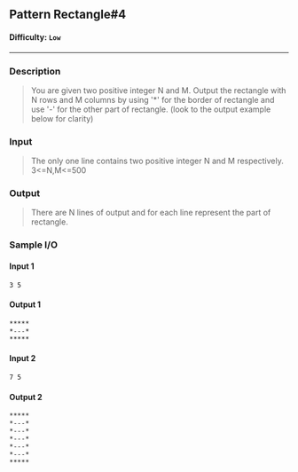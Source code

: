 ## Pattern Rectangle#4
#### Difficulty: `Low`

- - -

### Description

> You are given two positive integer N and M. Output the rectangle with N rows and M columns by using '*' for the border of rectangle and use '-' for the other part of rectangle. (look to the output example below for clarity)

### Input
> The only one line contains two positive integer N and M respectively.
3<=N,M<=500

### Output
> There are N lines of output and for each line represent the part of rectangle.

### Sample I/O
#### Input 1
```
3 5
```

#### Output 1
    *****
    *---*
    *****


#### Input 2

```
7 5
```

#### Output 2
    *****
    *---*
    *---*
    *---*
    *---*
    *---*
    *****


